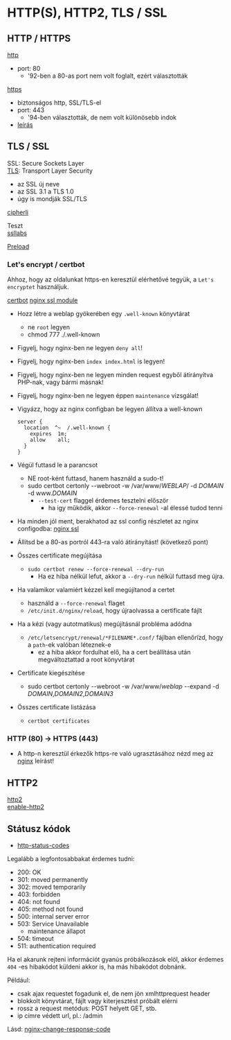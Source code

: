 # HTTP(S), HTTP2, TLS / SSL

## HTTP / HTTPS

[http](https://hu.wikipedia.org/wiki/HTTP)
  * port: 80
    * '92-ben a 80-as port nem volt foglalt, ezért választották

[https](https://hu.wikipedia.org/wiki/Https)
  * biztonságos http, SSL/TLS-el
  * port: 443
    * '94-ben választották, de nem volt különösebb indok
  * [leírás](https://support.google.com/webmasters/answer/6073543?hl=hu)

## TLS / SSL

SSL: Secure Sockets Layer\
[TLS](https://hu.wikipedia.org/wiki/Transport_Layer_Security): Transport Layer Security
  * az SSL új neve
  * az SSL 3.1 a TLS 1.0
  * úgy is mondják SSL/TLS

[cipherli](https://cipherli.st/)

Teszt\
[ssllabs](https://www.ssllabs.com/ssltest)

[Preload](https://hstspreload.org/)

### Let's encrypt / certbot

Ahhoz, hogy az oldalunkat https-en keresztül elérhetővé tegyük, a `Let's encryptet` használjuk.

[certbot](https://certbot.eff.org/lets-encrypt/debianjessie-nginx)
[nginx ssl module](http://nginx.org/en/docs/http/ngx_http_ssl_module.html)

  * Hozz létre a weblap gyökerében egy `.well-known` könyvtárat
    * ne `root` legyen
    * chmod 777 ./.well-known

  * Figyelj, hogy nginx-ben ne legyen `deny all`!
  * Figyelj, hogy nginx-ben `index index.html` is legyen!
  * Figyelj, hogy nginx-ben ne legyen minden request egyből átirányítva PHP-nak, vagy bármi másnak!
  * Figyelj, hogy nginx-ben ne legyen éppen `maintenance` vizsgálat!

  * Vigyázz, hogy az nginx configban be legyen állítva a well-known

    ```nginx
    server {
      location  ^~  /.well-known {
        expires  1m;
        allow    all;
      }
    }
    ```

  * Végül futtasd le a parancsot
    * NE root-ként futtasd, hanem használd a sudo-t!
    * sudo certbot certonly --webroot -w /var/www/*WEBLAP*/ -d *DOMAIN* -d www.*DOMAIN*
      * `--test-cert` flaggel érdemes tesztelni először
        * ha igy működik, akkor `--force-renewal` -al élessé tudod tenni

  * Ha minden jól ment, berakhatod az ssl config részletet az nginx configodba:
    [nginx ssl](./nginx.md)

  * Állítsd be a 80-as portról 443-ra való átirányítást! (következő pont)

  * Összes certificate megújítása
    * `sudo certbot renew --force-renewal --dry-run`
      * Ha ez hiba nélkül lefut, akkor a `--dry-run` nélkül futtasd meg újra.

  * Ha valamikor valamiért kézzel kell megújítanod a certet
    * használd a `--force-renewal` flaget
    * `/etc/init.d/nginx/reload`, hogy újraolvassa a certificate fájlt

  * Ha a kézi (vagy autotmatikus) megújításnál probléma adódna
    * `/etc/letsencrypt/renewal/*FILENAME*.conf/` fájlban ellenőrízd, hogy a `path`-ek valóban léteznek-e
      * ez a hiba akkor fordulhat elő, ha a cert beállítása után megváltoztattad a root könyvtárat

  * Certificate kiegészítése
    * sudo certbot certonly --webroot -w /var/www/*weblap* --expand -d *DOMAIN*,*DOMAIN2*,*DOMAIN3*

  * Összes certificate listázása
    * `certbot certificates`

### HTTP (80) -> HTTPS (443)

- A http-n keresztül érkezők https-re való ugrasztásához nézd meg az [nginx](./nginx.md) leírást!

## HTTP2

[http2](https://en.wikipedia.org/wiki/HTTP/2)\
[enable-http2](https://nickjanetakis.com/blog/enable-http2-with-nginx-on-debian-jessie-stretch-and-ubuntu-16)

## Státusz kódok

- [http-status-codes](https://en.wikipedia.org/wiki/List_of_HTTP_status_codes)

Legalább a legfontosabbakat érdemes tudni:
  * 200: OK
  * 301: moved permanently
  * 302: moved temporarily
  * 403: forbidden
  * 404: not found
  * 405: method not found
  * 500: internal server error
  * 503: Service Unavailable
    * maintenance állapot
  * 504: timeout
  * 511: authentication required

Ha el akarunk rejteni információt gyanús próbálkozások elöl, akkor érdemes `404` -es hibakódot küldeni
akkor is, ha más hibakódot dobnánk.

Például:
  * csak ajax requestet fogadunk el, de nem jön xmlhttprequest header
  * blokkolt könyvtárat, fájlt vagy kiterjesztést próbált elérni
  * rossz a request metódus: POST helyett GET, stb.
  * ip címre védett url, pl.: /admin

Lásd: [nginx-change-response-code](./nginx.md)
